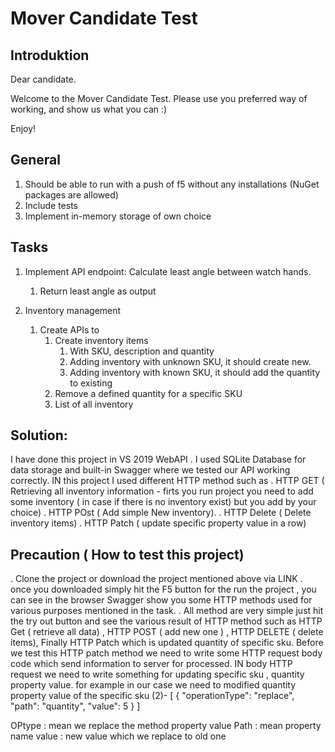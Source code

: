 # Mover Candidate Test

## Introduktion

Dear candidate.

Welcome to the Mover Candidate Test.
Please use you preferred way of working, and show us what you can :)

Enjoy!

## General

1. Should be able to run with a push of f5 without any installations (NuGet packages are allowed)
2. Include tests
3. Implement in-memory storage of own choice

## Tasks

1. Implement API endpoint: Calculate least angle between watch hands.
   1. Return least angle as output

2. Inventory management
   1. Create APIs to
      1. Create inventory items
         1. With SKU, description and quantity
         2. Adding inventory with unknown SKU, it should create new.
         3. Adding inventory with known SKU, it should add the quantity to existing
      2. Remove a defined quantity for a specific SKU
      3. List of all inventory


## Solution: 
I have done this project in VS 2019 WebAPI . I used SQLite Database for data storage and built-in Swagger where we tested our API working correctly.
IN this project I used different HTTP method such as 
. HTTP GET ( Retrieving all inventory information - firts you run project you need to add some inventory ( in case if there is no inventory exist) but you add by your choice)
. HTTP POst ( Add simple New inventory).
. HTTP Delete ( Delete inventory items)
. HTTP Patch ( update specific property value in a row)

## Precaution ( How to test this project)
. Clone the project or download the project mentioned above via LINK
. once you downloaded simply hit the F5 button for the run the project , you can see in the browser Swagger show you some HTTP methods used for various purposes mentioned in the task.
. All method are very simple just hit the try out button and see the various result of HTTP method such as HTTP Get ( retrieve all data) , HTTP POST ( add new one ) , HTTP DELETE ( delete items), Finally HTTP Patch which is updated quantity of specific sku.
Before we test this HTTP patch method we need to write some HTTP request body code which send information to server for processed. IN body HTTP request we need to write something for updating specific sku , quantity property value.
for example in our case we need to modified quantity property value of the specific sku (2)- 
[
  {
    "operationType": "replace",
    "path": "quantity",
    "value": 5
  }
]

OPtype : mean we replace the method property value 
Path : mean property name 
value : new value which we replace to old one

